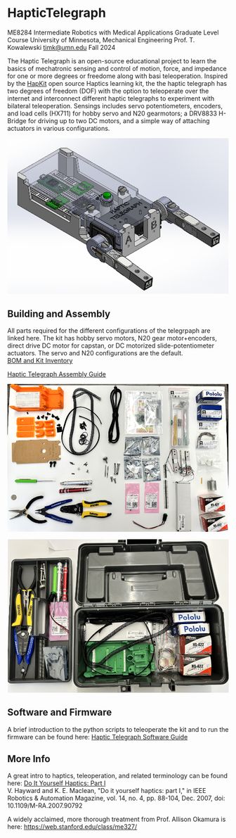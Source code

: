 # HapticTelegraph
ME8284 Intermediate Robotics with Medical Applications Graduate Level Course
University of Minnesota, Mechanical Engineering
Prof. T. Kowalewski timk@umn.edu
Fall 2024


The Haptic Telegraph is an open-source educational project to learn the basics of mechatronic sensing and control of motion, force, and impedance for one or more degrees or freedome along with basi teleoperation.  Inspired by the [HapKit](https://hapkit.stanford.edu/) open source Haptics learning kit, the the haptic telegraph has two degrees of freedom (DOF) with the option to teleoperate over the internet and interconnect different haptic telegraphs to experiment with bilateral teleoperation.  Sensings includes servo potentiometers, encoders, and load cells (HX711) for hobby servo and N20 gearmotors; a DRV8833 H-Bridge for driving up to two DC motors, and a simple way of attaching actuators in various configurations.  

![The Haptic Telegraph](HapticTelegraph3Dmodel.png)


## Building and Assembly 
All parts required for the different configurations of the telegrpaph are linked here.  The kit has hobby servo motors, N20 gear motor+encoders, direct drive DC motor for capstan, or DC motorized slide-potentiometer actuators.  The servo and N20 configurations are the default.  
[BOM and Kit Inventory](https://docs.google.com/spreadsheets/d/1TIM3guZMqlwLRaXGF0uH3Ged3IqBKqTgrUTtAIh1ZG8/preview)

[Haptic Telegraph Assembly Guide](https://docs.google.com/document/d/17Dt6qZLQLV2zLom0jG1yqs2Jcs7Xk3iRWMrtn3mGbbk/preview)

![Parts Kit Inventory](HapticTelegraphKitInventory.png)

![Kit Toolbox](HapticTelegraphKitToolbox.png)




## Software and Firmware
A brief introduction to the python scripts to teleoperate the kit and to run the firmware can be found here:
[Haptic Telegraph Software Guide](https://docs.google.com/document/d/1zL3_G8BJS4lk9wN5zXE0Af6u3FeUNIUszWQ2UWdJn5c/preview)

## More Info
A great intro to haptics, teleoperation, and related terminology can be found here:
[Do It Yourself Haptics: Part I](https://ieeexplore.ieee.org/document/4437756)    
V. Hayward and K. E. Maclean, "Do it yourself haptics: part I," in IEEE Robotics & Automation Magazine, vol. 14, no. 4, pp. 88-104, Dec. 2007, doi: 10.1109/M-RA.2007.90792

A widely acclaimed, more thorough treatment from Prof. Allison Okamura is here:
https://web.stanford.edu/class/me327/


